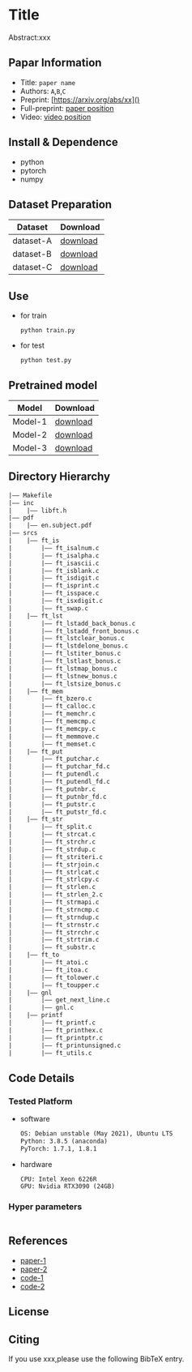 Title
===
Abstract:xxx
## Papar Information
- Title:  `paper name`
- Authors:  `A`,`B`,`C`
- Preprint: [https://arxiv.org/abs/xx]()
- Full-preprint: [paper position]()
- Video: [video position]()

## Install & Dependence
- python
- pytorch
- numpy

## Dataset Preparation
| Dataset | Download |
| ---     | ---   |
| dataset-A | [download]() |
| dataset-B | [download]() |
| dataset-C | [download]() |

## Use
- for train
  ```
  python train.py
  ```
- for test
  ```
  python test.py
  ```
## Pretrained model
| Model | Download |
| ---     | ---   |
| Model-1 | [download]() |
| Model-2 | [download]() |
| Model-3 | [download]() |


## Directory Hierarchy
```diff
|—— Makefile
|—— inc
|    |—— libft.h
|—— pdf
|    |—— en.subject.pdf
|—— srcs
|    |—— ft_is
|        |—— ft_isalnum.c
|        |—— ft_isalpha.c
|        |—— ft_isascii.c
|        |—— ft_isblank.c
|        |—— ft_isdigit.c
|        |—— ft_isprint.c
|        |—— ft_isspace.c
|        |—— ft_isxdigit.c
|        |—— ft_swap.c
|    |—— ft_lst
|        |—— ft_lstadd_back_bonus.c
|        |—— ft_lstadd_front_bonus.c
|        |—— ft_lstclear_bonus.c
|        |—— ft_lstdelone_bonus.c
|        |—— ft_lstiter_bonus.c
|        |—— ft_lstlast_bonus.c
|        |—— ft_lstmap_bonus.c
|        |—— ft_lstnew_bonus.c
|        |—— ft_lstsize_bonus.c
|    |—— ft_mem
|        |—— ft_bzero.c
|        |—— ft_calloc.c
|        |—— ft_memchr.c
|        |—— ft_memcmp.c
|        |—— ft_memcpy.c
|        |—— ft_memmove.c
|        |—— ft_memset.c
|    |—— ft_put
|        |—— ft_putchar.c
|        |—— ft_putchar_fd.c
|        |—— ft_putendl.c
|        |—— ft_putendl_fd.c
|        |—— ft_putnbr.c
|        |—— ft_putnbr_fd.c
|        |—— ft_putstr.c
|        |—— ft_putstr_fd.c
|    |—— ft_str
|        |—— ft_split.c
|        |—— ft_strcat.c
|        |—— ft_strchr.c
|        |—— ft_strdup.c
|        |—— ft_striteri.c
|        |—— ft_strjoin.c
|        |—— ft_strlcat.c
|        |—— ft_strlcpy.c
|        |—— ft_strlen.c
|        |—— ft_strlen_2.c
|        |—— ft_strmapi.c
|        |—— ft_strncmp.c
|        |—— ft_strndup.c
|        |—— ft_strnstr.c
|        |—— ft_strrchr.c
|        |—— ft_strtrim.c
|        |—— ft_substr.c
|    |—— ft_to
|        |—— ft_atoi.c
|        |—— ft_itoa.c
|        |—— ft_tolower.c
|        |—— ft_toupper.c
|    |—— gnl
|        |—— get_next_line.c
|        |—— gnl.c
|    |—— printf
|        |—— ft_printf.c
|        |—— ft_printhex.c
|        |—— ft_printptr.c
|        |—— ft_printunsigned.c
|        |—— ft_utils.c
```
## Code Details
### Tested Platform
- software
  ```diff
  OS: Debian unstable (May 2021), Ubuntu LTS
  Python: 3.8.5 (anaconda)
  PyTorch: 1.7.1, 1.8.1
  ```
- hardware
  ```
  CPU: Intel Xeon 6226R
  GPU: Nvidia RTX3090 (24GB)
  ```
### Hyper parameters
```
```
## References
- [paper-1]()
- [paper-2]()
- [code-1](https://github.com)
- [code-2](https://github.com)

## License

## Citing
If you use xxx,please use the following BibTeX entry.
```
```
